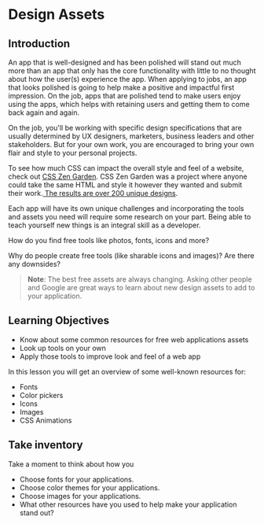 # Design Assets

## Introduction

An app that is well-designed and has been polished will stand out much more than an app that only has the core functionality with little to no thought about how the user(s) experience the app. When applying to jobs, an app that looks polished is going to help make a positive and impactful first impression. On the job, apps that are polished tend to make users enjoy using the apps, which helps with retaining users and getting them to come back again and again.

On the job, you'll be working with specific design specifications that are usually determined by UX designers, marketers, business leaders and other stakeholders. But for your own work, you are encouraged to bring your own flair and style to your personal projects.

To see how much CSS can impact the overall style and feel of a website, check out [CSS Zen Garden](https://www.csszengarden.com). CSS Zen Garden was a project where anyone could take the same HTML and style it however they wanted and submit their work.[ The results are over 200 unique designs](https://www.csszengarden.com/pages/alldesigns/?pg=1).

Each app will have its own unique challenges and incorporating the tools and assets you need will require some research on your part. Being able to teach yourself new things is an integral skill as a developer.

How do you find free tools like photos, fonts, icons and more?

Why do people create free tools (like sharable icons and images)? Are there any downsides?

> **Note**: The best free assets are always changing. Asking other people and Google are great ways to learn about new design assets to add to your application.

## Learning Objectives

- Know about some common resources for free web applications assets
- Look up tools on your own
- Apply those tools to improve look and feel of a web app

In this lesson you will get an overview of some well-known resources for:

- Fonts
- Color pickers
- Icons
- Images
- CSS Animations

## Take inventory

Take a moment to think about how you

- Choose fonts for your applications.
- Choose color themes for your applications.
- Choose images for your applications.
- What other resources have you used to help make your application stand out?
